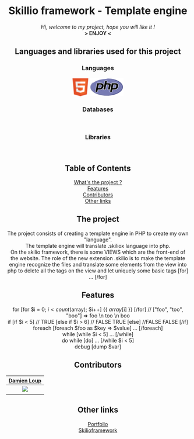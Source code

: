 <div align="center">
    <h1>Skillio framework - Template engine</h1>
    <i>Hi, welcome to my project, hope you will like it !</i>                        <br />
    <b> > ENJOY < </b>
</div>
<div align="center">
    <h2>Languages and libraries used for this project</h2>
    <h3> Languages </h3>
    <img height="50" src="https://github.com/dam277/dam277/raw/master/src/images/Html.png" />
    <img height="50" src="https://github.com/dam277/dam277/raw/master/src/images/Php.png" />
                                                                                     <br />
    <h3> Databases </h3>
                                                                                     <br />
    <h3> Libraries </h3>
                                                                                     <br />
</div>
<div align="center">
   <h2 align="center">Table of Contents</h2>
  
   [What's the project ?](#the-project)                                              <br />
   [Features](#features)                                                             <br />
   [Contributors](#contributors)                                                     <br />
   [Other links](#other-links)
</div>

<div align="center">

   ## The project
   The project consists of creating a template engine in PHP to create my own "language". <br />
   The template engine will translate .skiliox language into php. <br />
   On the skilio framework, there is some VIEWS which are the front-end of the website. The role of the new extension .skilio is to make the template engine recognize the files and translate some elements from the view into php to delete all the <?php for () ... ?> tags on the view and let uniquely some basic tags [for] ... [/for] 

   ## Features
   for [for $i = 0; $i < count($array); $i++] {{ $array[$i] }} [/for] // ["foo", "too", "boo"] => foo \n too \n boo <br />
   if  [if $i < 5] // TRUE [else if $i > 6] // FALSE TRUE [else] //FALSE FALSE [/if] <br />
   foreach [foreach $foo as $key => $value] ... [/foreach] <br />
   while [while $i < 5] ... [/while] <br />
   do while [do] ... [/while $i < 5] <br />
   debug [dump $var]

   ## Contributors
   | <b> <a href="https://github.com/dam277">Damien Loup</a> </b>       |
   |:------------------------------------------------------------------:|
   | <img height="200px" src="https://avatars.githubusercontent.com/u/60733960?v=4" /> |
   
   ## Other links
   <a href="https://dam277.github.io/dam277/">Portfolio</a>                     <br />
   <a href="https://github.com/dam277/P-SkilioFramework">Skilioframework</a>         <br />
</div>
